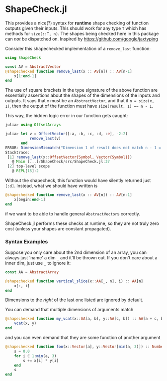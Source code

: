 # ShapeCheck.jl

This provides a nice(?) syntax for **runtime** shape checking of function outputs given their inputs. This should work for any type `T` which has methods for `size(::T, n)`. The shapes being checked here in this package can *not* be dispatched on. Inspired by https://github.com/google/jaxtyping


Consider this shapechecked implementation of a `remove_last` function: 
``` julia
using ShapeCheck

const AV = AbstractVector 
@shapechecked function remove_last(x :: AV[n]) :: AV[n-1]
    x[1:end-1]
end
```

The use of square brackets in the type signature of the above function are essentially assertions about the shapes
of the dimensions of the inputs and outputs. It says that `x` must be an `AbstractVector`, and that if 
`n = size(x, 1)`, then the output of the function must have `size(result, 1) == n - 1`. 

This way, the hidden logic error in our function gets caught:
``` julia
julia> using OffsetArrays

julia> let v = OffsetVector([:a, :b, :c, :d, :e], -2:2)
           remove_last(v)
       end
ERROR: DimensionMismatch("Dimension 1 of result does not match n - 1 = 4, got 1.")
Stacktrace:
 [1] remove_last(x::OffsetVector{Symbol, Vector{Symbol}})
   @ Main [...]/ShapeCheck/src/ShapeCheck.jl:37
 [2] top-level scope
   @ REPL[15]:2
```
Without the shapecheck, this function would have silently returned just `[:d]`. Instead, what we should have written is
``` julia
@shapechecked function remove_last(x :: AV[n]) :: AV[n-1]
    x[begin:end-1]
end
```
if we want to be able to handle general `AbstractVector`s correctly. 

ShapeCheck.jl performs these checks at runtime, so they are not truly zero cost (unless your shapes are constant propagated). 
### Syntax Examples

Suppose you only care about the 2nd dimension of an array, you can always just 'name' a dim `_` and it'll be thrown out.
If you don't care about a inner dim, just use `_` to ignore it: 
``` julia
const AA = AbstractArray

@shapechecked function vertical_slice(x::AA[_, n], i) :: AA[n]
    x[:, i]
end
```
Dimensions to the *right* of the last one listed are ignored by default.


You can demand that multiple dimensions of arguments match
``` julia
@shapechecked function my_vcat(x::AA[a, b], y::AA[c, b]) :: AA[a + c, b]
    vcat(x, y)
end
```

and you can even demand that they are some function of another argument
``` julia
@shapechecked function foo(x::Vector[a], y::Vector[min(a, 3)]) :: Number
    s = 0.0
    for i ∈ 1:min(a, 3)
        s += x[i] * y[i]
    end
    s
end
```
